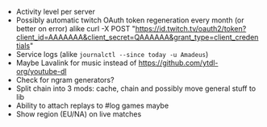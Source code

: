 - Activity level per server
- Possibly automatic twitch OAuth token regeneration every month (or better on error)
    alike curl -X POST "https://id.twitch.tv/oauth2/token?client_id=AAAAAAA&client_secret=QAAAAAA&grant_type=client_credentials"
- Service logs (alike `journalctl --since today -u Amadeus`)
- Maybe Lavalink for music instead of https://github.com/ytdl-org/youtube-dl
- Check for ngram generators?
- Split chain into 3 mods: cache, chain and possibly move general stuff to lib
- Ability to attach replays to #log games maybe
- Show region (EU/NA) on live matches
